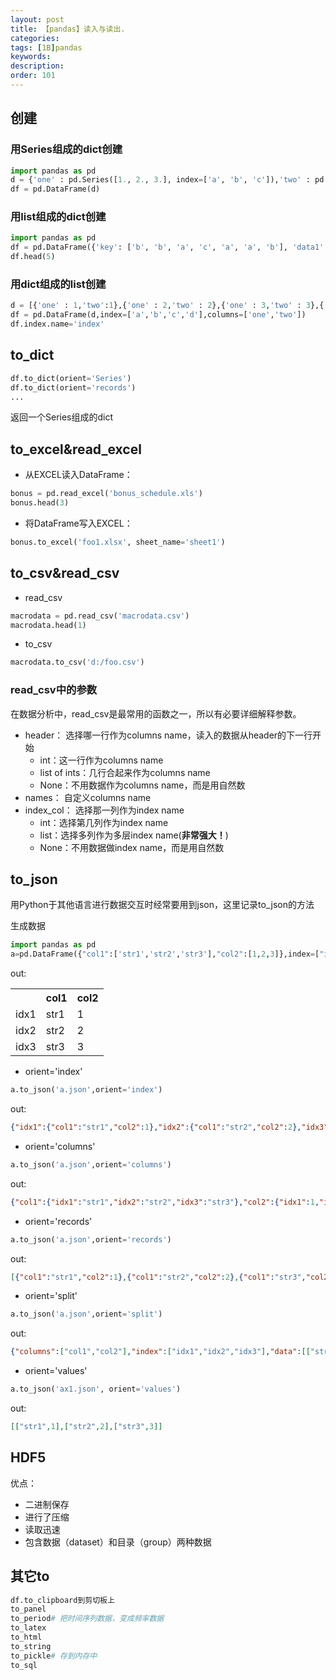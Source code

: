 ```yaml
---
layout: post
title: 【pandas】读入与读出.
categories:
tags: [1B]pandas
keywords:
description:
order: 101
---
```


## 创建
### 用Series组成的dict创建
```python
import pandas as pd
d = {'one' : pd.Series([1., 2., 3.], index=['a', 'b', 'c']),'two' : pd.Series([1., 2., 3., 4.], index=['a', 'b', 'c', 'd'])}
df = pd.DataFrame(d)
```

### 用list组成的dict创建
```python
import pandas as pd
df = pd.DataFrame({'key': ['b', 'b', 'a', 'c', 'a', 'a', 'b'], 'data1': range(7)})
df.head(5)
```

### 用dict组成的list创建
```python
d = [{'one' : 1,'two':1},{'one' : 2,'two' : 2},{'one' : 3,'two' : 3},{'two' : 4}]
df = pd.DataFrame(d,index=['a','b','c','d'],columns=['one','two'])
df.index.name='index'
```

## to_dict
```python
df.to_dict(orient='Series')
df.to_dict(orient='records')
...
```
返回一个Series组成的dict

## to_excel&read_excel
- 从EXCEL读入DataFrame：
```python
bonus = pd.read_excel('bonus_schedule.xls')
bonus.head(3)
```

- 将DataFrame写入EXCEL：
```python
bonus.to_excel('foo1.xlsx', sheet_name='sheet1')
```

## to_csv&read_csv
- read_csv
```python
macrodata = pd.read_csv('macrodata.csv')
macrodata.head(1)
```

- to_csv
```py
macrodata.to_csv('d:/foo.csv')
```

### read_csv中的参数

在数据分析中，read_csv是最常用的函数之一，所以有必要详细解释参数。  

- header： 选择哪一行作为columns name，读入的数据从header的下一行开始
    - int：这一行作为columns name
    - list of ints：几行合起来作为columns name
    - None：不用数据作为columns name，而是用自然数
- names： 自定义columns name
- index_col：  选择那一列作为index name
    - int：选择第几列作为index name
    - list：选择多列作为多层index name(**非常强大！**)
    - None：不用数据做index name，而是用自然数

## to_json

用Python于其他语言进行数据交互时经常要用到json，这里记录to_json的方法




生成数据
```Python
import pandas as pd
a=pd.DataFrame({"col1":['str1','str2','str3'],"col2":[1,2,3]},index=["idx1","idx2","idx3"])
```

out:

<table>
<tr><th></th><th>col1</th><th>col2</th></tr>
<tr><td>idx1</td><td>str1</td><td>1</td></tr>
<tr><td>idx2</td><td>str2</td><td>2</td></tr>
<tr><td>idx3</td><td>str3</td><td>3</td></tr>
</table>



- orient='index'
```Python
a.to_json('a.json',orient='index')
```
out:
```Json
{"idx1":{"col1":"str1","col2":1},"idx2":{"col1":"str2","col2":2},"idx3":{"col1":"str3","col2":3}}
```

- orient='columns'
```Python
a.to_json('a.json',orient='columns')
```
out:  
```Json
{"col1":{"idx1":"str1","idx2":"str2","idx3":"str3"},"col2":{"idx1":1,"idx2":2,"idx3":3}}
```
- orient='records'
```Python
a.to_json('a.json',orient='records')
```
out:  
```Json
[{"col1":"str1","col2":1},{"col1":"str2","col2":2},{"col1":"str3","col2":3}]
```
- orient='split'
```Python
a.to_json('a.json',orient='split')
```
out:
```Json
{"columns":["col1","col2"],"index":["idx1","idx2","idx3"],"data":[["str1",1],["str2",2],["str3",3]]}
```

- orient='values'
```Python
a.to_json('ax1.json', orient='values')
```
out:
```Json
[["str1",1],["str2",2],["str3",3]]
```

## HDF5
优点：
- 二进制保存
- 进行了压缩
- 读取迅速
- 包含数据（dataset）和目录（group）两种数据

## 其它to
```py
df.to_clipboard到剪切板上
to_panel
to_period# 把时间序列数据，变成频率数据
to_latex
to_html
to_string
to_pickle# 存到内存中
to_sql
```
